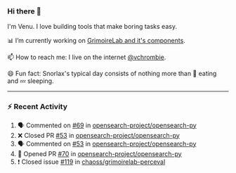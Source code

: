 ### Hi there 👋

I'm Venu. I love building tools that make boring tasks easy.

📊 I’m currently working on [GrimoireLab and it's components](https://chaoss.github.io/grimoirelab).

📫 How to reach me: I live on the internet [@vchrombie](https://www.google.co.in/search?q=vchrombie).

😄 Fun fact: Snorlax's typical day consists of nothing more than :doughnut: eating and :zzz: sleeping.

---

### :zap: Recent Activity

<!--START_SECTION:activity-->
1. 🗣 Commented on [#69](https://github.com/opensearch-project/opensearch-py/issues/69) in [opensearch-project/opensearch-py](https://github.com/opensearch-project/opensearch-py)
2. ❌ Closed PR [#53](https://github.com/opensearch-project/opensearch-py/pull/53) in [opensearch-project/opensearch-py](https://github.com/opensearch-project/opensearch-py)
3. 🗣 Commented on [#53](https://github.com/opensearch-project/opensearch-py/issues/53) in [opensearch-project/opensearch-py](https://github.com/opensearch-project/opensearch-py)
4. 💪 Opened PR [#70](https://github.com/opensearch-project/opensearch-py/pull/70) in [opensearch-project/opensearch-py](https://github.com/opensearch-project/opensearch-py)
5. ❗️ Closed issue [#119](https://github.com/chaoss/grimoirelab-perceval/issues/119) in [chaoss/grimoirelab-perceval](https://github.com/chaoss/grimoirelab-perceval)
<!--END_SECTION:activity-->

<!--
**vchrombie/vchrombie** is a ✨ _special_ ✨ repository because its `README.md` (this file) appears on your GitHub profile.

Here are some ideas to get you started:

- 🔭 I’m currently working on ...
- 🌱 I’m currently learning ...
- 👯 I’m looking to collaborate on ...
- 🤔 I’m looking for help with ...
- 💬 Ask me about ...
- 📫 How to reach me: ...
- 😄 Pronouns: ...
- ⚡ Fun fact: ...
-->
